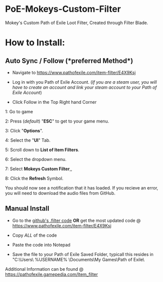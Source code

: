 # PoE-Mokeys-Custom-Filter
Mokey's Custom Path of Exile Loot Filter, Created through Filter Blade.


<h1>How to Install:</h1>

<h2>Auto Sync / Follow  (*preferred Method*) </h2>

* Navigate to https://www.pathofexile.com/item-filter/E4X9Ksj

* Log in with you Path of Exile Account. (*If you are a steam user, you will have to create an account and link your steam account to your Path of Exile Account*)

* Click Follow in the Top Right hand Corner

1: Go to game

2: Press (*default*) "**ESC**" to get to your game menu.

3: Click "**Options**".

4: Select the "**UI**" Tab.

5: Scroll down to **List of Item Filters**. 

6: Select the dropdown menu.

7: Select **Mokeys Custom Filter**,\, 

8: Click the **Refresh** Symbol.

You should now see a notification that it has loaded. If you recieve an error, you will need to download the audio files from GitHub.

<h2>Manual Install</h2>

* Go to the [github's .filter code](https://github.com/MokeyII/PoE-Mokeys-Custom-Filter/blob/master/MokeysCustomFilter.filter) **OR** get the most updated code @ https://www.pathofexile.com/item-filter/E4X9Ksj

* Copy _ALL_ of the code

* Paste the code into Notepad

* Save the file to your Path of Exile Saved Folder, typicall this resides in "C:\Users\ %USERNAME% \Documents\My Games\Path of Exile\

Additional Information can be found @ https://pathofexile.gamepedia.com/Item_filter

